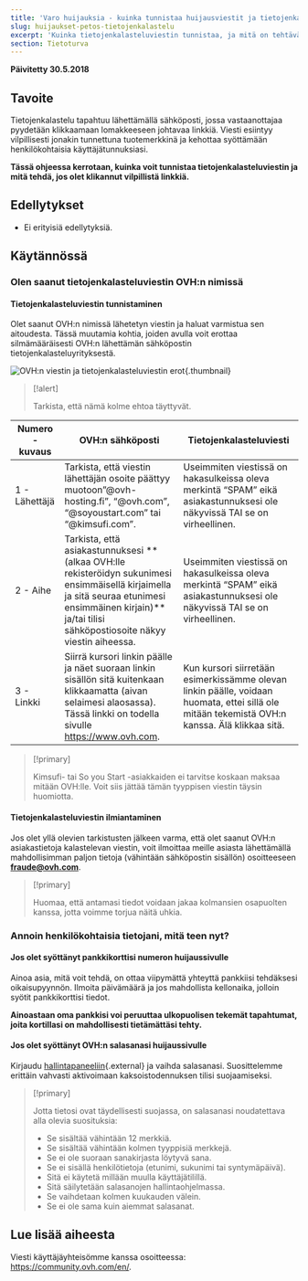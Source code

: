```yaml
---
title: 'Varo huijauksia - kuinka tunnistaa huijausviestit ja tietojenkalasteluyritykset'
slug: huijaukset-petos-tietojenkalastelu
excerpt: 'Kuinka tietojenkalasteluviestin tunnistaa, ja mitä on tehtävä, jos on klikannut vilpillistä linkkiä?'
section: Tietoturva
---
```


**Päivitetty 30.5.2018**

## Tavoite

Tietojenkalastelu tapahtuu lähettämällä sähköposti, jossa vastaanottajaa pyydetään klikkaamaan lomakkeeseen johtavaa linkkiä. Viesti esiintyy vilpillisesti jonakin tunnettuna tuotemerkkinä ja kehottaa syöttämään henkilökohtaisia käyttäjätunnuksiasi.

**Tässä ohjeessa kerrotaan, kuinka voit tunnistaa tietojenkalasteluviestin ja mitä tehdä, jos olet klikannut vilpillistä linkkiä.**


## Edellytykset

- Ei erityisiä edellytyksiä.


## Käytännössä

### Olen saanut tietojenkalasteluviestin OVH:n nimissä

#### Tietojenkalasteluviestin tunnistaminen

Olet saanut OVH:n nimissä lähetetyn viestin ja haluat varmistua sen aitoudesta. Tässä muutamia kohtia, joiden avulla voit erottaa silmämääräisesti OVH:n lähettämän sähköpostin tietojenkalasteluyrityksestä.

![OVH:n viestin ja tietojenkalasteluviestin erot](images/phishing_email.png){.thumbnail}

> [!alert]
> 
> Tarkista, että nämä kolme ehtoa täyttyvät.
> 

|Numero - kuvaus|OVH:n sähköposti|Tietojenkalasteluviesti|
|---|---|---|
|1 - Lähettäjä|Tarkista, että viestin lähettäjän osoite päättyy muotoon”@ovh-hosting.fi”, “@ovh.com”, “@soyoustart.com” tai “@kimsufi.com”.|Useimmiten viestissä on hakasulkeissa oleva merkintä “SPAM” eikä asiakastunnuksesi ole näkyvissä TAI se on virheellinen.|Viestin lähettäjä on väistämättä osoite, joka ei ole OVH:lta.|
|2 - Aihe|Tarkista, että asiakastunnuksesi ** (alkaa OVH:lle rekisteröidyn sukunimesi ensimmäisellä kirjaimella ja sitä seuraa etunimesi ensimmäinen kirjain)** ja/tai tilisi sähköpostiosoite näkyy viestin aiheessa.|Useimmiten viestissä on hakasulkeissa oleva merkintä “SPAM” eikä asiakastunnuksesi ole näkyvissä TAI se on virheellinen.|
|3 - Linkki|Siirrä kursori linkin päälle ja näet suoraan linkin sisällön sitä kuitenkaan klikkaamatta  (aivan selaimesi alaosassa). Tässä linkki on todella sivulle <https://www.ovh.com>.|Kun kursori siirretään esimerkissämme olevan linkin päälle, voidaan huomata, ettei sillä ole mitään tekemistä OVH:n kanssa. Älä klikkaa sitä.|


> [!primary]
> 
> Kimsufi- tai So you Start -asiakkaiden ei tarvitse koskaan maksaa mitään OVH:lle. Voit siis jättää tämän tyyppisen viestin täysin huomiotta.
> 

#### Tietojenkalasteluviestin ilmiantaminen


Jos olet yllä olevien tarkistusten jälkeen varma, että olet saanut OVH:n asiakastietoja kalastelevan viestin, voit ilmoittaa meille asiasta lähettämällä mahdollisimman paljon tietoja (vähintään sähköpostin sisällön) osoitteeseen **<fraude@ovh.com>**.

> [!primary]
> 
> Huomaa, että antamasi tiedot voidaan jakaa kolmansien osapuolten kanssa, jotta voimme torjua näitä uhkia.
>

### Annoin henkilökohtaisia tietojani, mitä teen nyt?

#### Jos olet syöttänyt pankkikorttisi numeron huijaussivulle

Ainoa asia, mitä voit tehdä, on ottaa viipymättä yhteyttä pankkiisi tehdäksesi oikaisupyynnön. Ilmoita päivämäärä ja jos mahdollista kellonaika, jolloin syötit pankkikorttisi tiedot.

**Ainoastaan oma pankkisi voi peruuttaa ulkopuolisen tekemät tapahtumat, joita kortillasi on mahdollisesti tietämättäsi tehty.**


#### Jos olet syöttänyt OVH:n salasanasi huijaussivulle

Kirjaudu [hallintapaneeliin](https://www.ovh.com/auth/?action=gotomanager&){.external} ja vaihda salasanasi. Suosittelemme erittäin vahvasti aktivoimaan kaksoistodennuksen tilisi suojaamiseksi.

> [!primary]
>
> Jotta tietosi ovat täydellisesti suojassa, on salasanasi noudatettava alla olevia suosituksia:
>
> - Se sisältää vähintään 12 merkkiä.
> - Se sisältää vähintään kolmen tyyppisiä merkkejä.
> - Se ei ole suoraan sanakirjasta löytyvä sana.
> - Se ei sisällä henkilötietoja (etunimi, sukunimi tai syntymäpäivä).
> - Sitä ei käytetä millään muulla käyttäjätilillä.
> - Sitä säilytetään salasanojen hallintaohjelmassa.
> - Se vaihdetaan kolmen kuukauden välein.
> - Se ei ole sama kuin aiemmat salasanat.
>


## Lue lisää aiheesta

Viesti käyttäjäyhteisömme kanssa osoitteessa: <https://community.ovh.com/en/>.